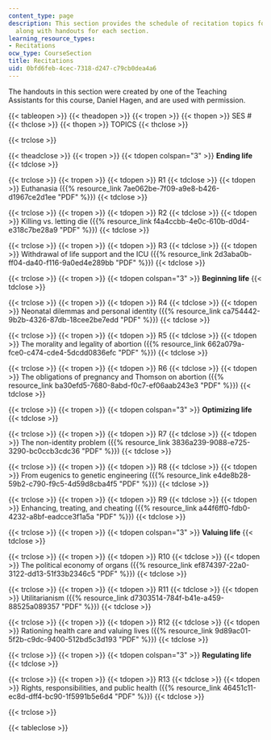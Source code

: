 ```yaml
---
content_type: page
description: This section provides the schedule of recitation topics for the course
  along with handouts for each section.
learning_resource_types:
- Recitations
ocw_type: CourseSection
title: Recitations
uid: 0bfd6feb-4cec-7318-d247-c79cb0dea4a6
---
```


The handouts in this section were created by one of the Teaching Assistants for this course, Daniel Hagen, and are used with permission.

{{< tableopen >}}
{{< theadopen >}}
{{< tropen >}}
{{< thopen >}}
SES #
{{< thclose >}}
{{< thopen >}}
TOPICS
{{< thclose >}}

{{< trclose >}}

{{< theadclose >}}
{{< tropen >}}
{{< tdopen colspan="3" >}}
**Ending life**
{{< tdclose >}}

{{< trclose >}}
{{< tropen >}}
{{< tdopen >}}
R1
{{< tdclose >}}
{{< tdopen >}}
Euthanasia ({{% resource_link 7ae062be-7f09-a9e8-b426-d1967ce2d1ee "PDF" %}})
{{< tdclose >}}

{{< trclose >}}
{{< tropen >}}
{{< tdopen >}}
R2
{{< tdclose >}}
{{< tdopen >}}
Killing vs. letting die ({{% resource_link f4a4ccbb-4e0c-610b-d0d4-e318c7be28a9 "PDF" %}})
{{< tdclose >}}

{{< trclose >}}
{{< tropen >}}
{{< tdopen >}}
R3
{{< tdclose >}}
{{< tdopen >}}
Withdrawal of life support and the ICU ({{% resource_link 2d3aba0b-ff04-da40-f116-9a0ed4e289bb "PDF" %}})
{{< tdclose >}}

{{< trclose >}}
{{< tropen >}}
{{< tdopen colspan="3" >}}
**Beginning life**
{{< tdclose >}}

{{< trclose >}}
{{< tropen >}}
{{< tdopen >}}
R4
{{< tdclose >}}
{{< tdopen >}}
Neonatal dilemmas and personal identity ({{% resource_link ca754442-9b2b-4326-87db-18cee2be7edd "PDF" %}})
{{< tdclose >}}

{{< trclose >}}
{{< tropen >}}
{{< tdopen >}}
R5
{{< tdclose >}}
{{< tdopen >}}
The morality and legality of abortion ({{% resource_link 662a079a-fce0-c474-cde4-5dcdd0836efc "PDF" %}})
{{< tdclose >}}

{{< trclose >}}
{{< tropen >}}
{{< tdopen >}}
R6
{{< tdclose >}}
{{< tdopen >}}
The obligations of pregnancy and Thomson on abortion ({{% resource_link ba30efd5-7680-8abd-f0c7-ef06aab243e3 "PDF" %}})
{{< tdclose >}}

{{< trclose >}}
{{< tropen >}}
{{< tdopen colspan="3" >}}
**Optimizing life**
{{< tdclose >}}

{{< trclose >}}
{{< tropen >}}
{{< tdopen >}}
R7
{{< tdclose >}}
{{< tdopen >}}
The non-identity problem ({{% resource_link 3836a239-9088-e725-3290-bc0ccb3cdc36 "PDF" %}})
{{< tdclose >}}

{{< trclose >}}
{{< tropen >}}
{{< tdopen >}}
R8
{{< tdclose >}}
{{< tdopen >}}
From eugenics to genetic engineering ({{% resource_link e4de8b28-59b2-c790-f9c5-4d59d8cba4f5 "PDF" %}})
{{< tdclose >}}

{{< trclose >}}
{{< tropen >}}
{{< tdopen >}}
R9
{{< tdclose >}}
{{< tdopen >}}
Enhancing, treating, and cheating ({{% resource_link a44f6ff0-fdb0-4232-a8bf-eadcce3f1a5a "PDF" %}})
{{< tdclose >}}

{{< trclose >}}
{{< tropen >}}
{{< tdopen colspan="3" >}}
**Valuing life**
{{< tdclose >}}

{{< trclose >}}
{{< tropen >}}
{{< tdopen >}}
R10
{{< tdclose >}}
{{< tdopen >}}
The political economy of organs ({{% resource_link ef874397-22a0-3122-dd13-51f33b2346c5 "PDF" %}})
{{< tdclose >}}

{{< trclose >}}
{{< tropen >}}
{{< tdopen >}}
R11
{{< tdclose >}}
{{< tdopen >}}
Utilitarianism ({{% resource_link d7303514-784f-b41e-a459-88525a089357 "PDF" %}})
{{< tdclose >}}

{{< trclose >}}
{{< tropen >}}
{{< tdopen >}}
R12
{{< tdclose >}}
{{< tdopen >}}
Rationing health care and valuing lives ({{% resource_link 9d89ac01-5f2b-c9dc-9400-512bd5c3d193 "PDF" %}})
{{< tdclose >}}

{{< trclose >}}
{{< tropen >}}
{{< tdopen colspan="3" >}}
**Regulating life**
{{< tdclose >}}

{{< trclose >}}
{{< tropen >}}
{{< tdopen >}}
R13
{{< tdclose >}}
{{< tdopen >}}
Rights, responsibilities, and public health ({{% resource_link 46451c11-ec8d-dff4-bc90-1f5991b5e6d4 "PDF" %}})
{{< tdclose >}}

{{< trclose >}}

{{< tableclose >}}